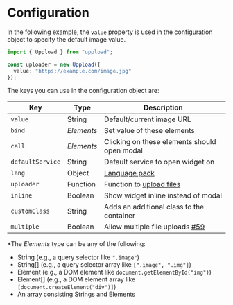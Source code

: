 # Configuration

In the following example, the `value` property is used in the configuration object to specify the default image value.

```ts
import { Uppload } from "uppload";

const uploader = new Uppload({
  value: "https://example.com/image.jpg"
});
```

The keys you can use in the configuration object are:

| Key | Type | Description |
| --- | ---- | ----------- |
| `value` | String | Default/current image URL |
| `bind` | *Elements* | Set value of these elements |
| `call` | *Elements* | Clicking on these elements should open modal |
| `defaultService` | String | Default service to open widget on |
| `lang` | Object | [Language pack](/i18n) |
| `uploader` | Function | Function to [upload files](/uploaders) |
| `inline` | Boolean | Show widget inline instead of modal |
| `customClass` | String | Adds an additional class to the container |
| `multiple` | Boolean | Allow multiple file uploads [#59](https://github.com/elninotech/uppload/issues/59) |

\*The *Elements* type can be any of the following:

- String (e.g., a query selector like `".image"`)
- String[] (e.g., a query selector array like `[".image", ".img"]`)
- Element (e.g., a DOM element like `document.getElementById("img")`)
- Element[] (e.g., a DOM element array like `[document.createElement("div")]`)
- An array consisting Strings and Elements
